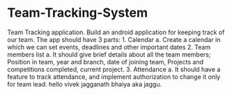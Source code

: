 # Team-Tracking-System
Team Tracking application.  Build an android application for keeping track of our team.  The app should have 3 parts: 1. Calendar a. Create a calendar in which we can set events, deadlines and other important dates 2. Team members list a. It should give brief details about all the team members; Position in team, year and branch, date of joining team, Projects and competitions completed, current project.  3. Attendance a. It should have a feature to track attendance, and implement authorization to change it only for team lead. 
hello vivek jagganath bhaiya aka jaggu.
